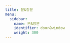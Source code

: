 ```yaml
---
title: 문&창문
menu:
  sidebar:
    name: 문&창문
    identifier: door&window
    weight: 300
---
```

